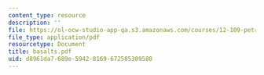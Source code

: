 ```yaml
---
content_type: resource
description: ''
file: https://ol-ocw-studio-app-qa.s3.amazonaws.com/courses/12-109-petrology-fall-2005/d8961da7689e59428169672585309580_basalts.pdf
file_type: application/pdf
resourcetype: Document
title: basalts.pdf
uid: d8961da7-689e-5942-8169-672585309580
---
```

